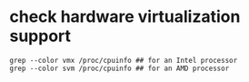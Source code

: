 # check hardware virtualization support

```
grep --color vmx /proc/cpuinfo ## for an Intel processor
grep --color svm /proc/cpuinfo ## for an AMD processor
```